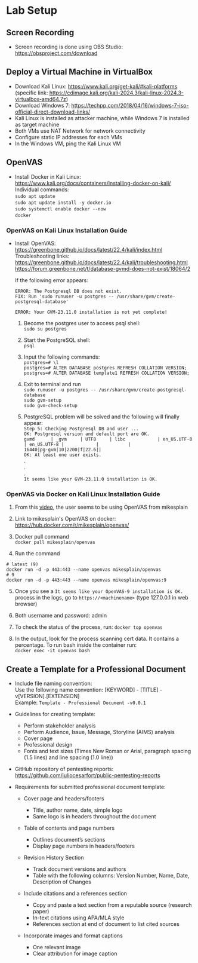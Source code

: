 # Lab Setup

## Screen Recording
- Screen recording is done using OBS Studio: https://obsproject.com/download

## Deploy a Virtual Machine in VirtualBox
- Download Kali Linux: https://www.kali.org/get-kali/#kali-platforms (specific link: https://cdimage.kali.org/kali-2024.3/kali-linux-2024.3-virtualbox-amd64.7z)
- Download Windows 7: https://techpp.com/2018/04/16/windows-7-iso-official-direct-download-links/ 
- Kali Linux is installed as attacker machine, while Windows 7 is installed as target machine
- Both VMs use NAT Network for network connectivity
- Configure static IP addresses for each VMs
- In the Windows VM, ping the Kali Linux VM

## OpenVAS
- Install Docker in Kali Linux: https://www.kali.org/docs/containers/installing-docker-on-kali/<br/>
  Individual commands:<br/>
    `sudo apt update`<br/>
    `sudo apt update install -y docker.io`<br/>
    `sudo systemctl enable docker --now`<br/>
    `docker`

### OpenVAS on Kali Linux Installation Guide
- Install OpenVAS: https://greenbone.github.io/docs/latest/22.4/kali/index.html <br/>
  Troubleshooting links:<br/>
    https://greenbone.github.io/docs/latest/22.4/kali/troubleshooting.html<br/>
    https://forum.greenbone.net/t/database-gvmd-does-not-exist/18064/2<br/>
  
  If the following error appears:<br/>

  `ERROR: The Postgresql DB does not exist.`<br/>
        `FIX: Run 'sudo runuser -u postgres -- /usr/share/gvm/create-postgresql-database'`<br/>

  `ERROR: Your GVM-23.11.0 installation is not yet complete!`<br/>
  
  1. Become the postgres user to access psql shell:<br/>
     `sudo su postgres`<br/>

  2. Start the PostgreSQL shell:<br/>
     `psql`<br/>

  3. Input the following commands:<br/>
     `postgres=# \l`<br/>
     `postgres=# ALTER DATABASE postgres REFRESH COLLATION VERSION;`<br/>
     `postgres=# ALTER DATABASE template1 REFRESH COLLATION VERSION;`<br/>

  4. Exit to terminal and run<br/>
     `sudo runuser -u postgres -- /usr/share/gvm/create-postgresql-database`<br/>
     `sudo gvm-setup`<br/>
     `sudo gvm-check-setup`<br/>

  5. PostgreSQL problem will be solved and the following will finally appear:<br/>
     `Step 5: Checking Postgresql DB and user ... `<br/>
          `OK: Postgresql version and default port are OK.`<br/>
   `gvmd      | _gvm     | UTF8     | libc            | en_US.UTF-8 | en_US.UTF-8 |            |           | `<br/>
   `16440|pg-gvm|10|2200|f|22.6||`<br/>
          `OK: At least one user exists.`<br/>
     .<br/>
     .<br/>
     .<br/>
     `It seems like your GVM-23.11.0 installation is OK.`<br/>

### OpenVAS via Docker on Kali Linux Installation Guide
  1. From this [video](https://www.youtube.com/watch?v=jZZhkrY0nOE), the user seems to be using OpenVAS from mikesplain <br/>

  2. Link to mikesplain's OpenVAS on docker: https://hub.docker.com/r/mikesplain/openvas/ <br/>

  3. Docker pull command <br/>
  `docker pull mikesplain/openvas` <br/>

  4. Run the command <br/>
  ```
  # latest (9)
  docker run -d -p 443:443 --name openvas mikesplain/openvas
  # 9
  docker run -d -p 443:443 --name openvas mikesplain/openvas:9
  ```

  5. Once you see a `It seems like your OpenVAS-9 installation is OK.` process in the logs, go to `https://<machinename>` (type 127.0.0.1 in web browser) <br/>
  
  6. Both username and password: admin
  
  7. To check the status of the process, run: `docker top openvas`
  
  8. In the output, look for the process scanning cert data. It contains a percentage. To run bash inside the container run: <br/>
  `docker exec -it openvas bash` <br/>


## Create a Template for a Professional Document
- Include file naming convention: <br/>
  Use the following name convention: [KEYWORD] - [TITLE] - v[VERSION].[EXTENSION] <br/>
  Example: `Template - Professional Document -v0.0.1`

- Guidelines for creating template:
  - Perform stakeholder analysis
  - Perform Audience, Issue, Message, Storyline (AIMS) analysis
  - Cover page
  - Professional design
  - Fonts and text sizes (Times New Roman or Arial, paragraph spacing (1.5 lines) and line spacing (1.0 line))

- GitHub repository of pentesting reports: https://github.com/juliocesarfort/public-pentesting-reports

- Requirements for submitted professional document template: <br/>
  - Cover page and headers/footers
    - Title, author name, date, simple logo
    - Same logo is in headers throughout the document

  - Table of contents and page numbers
    - Outlines document’s sections
    - Display page numbers in headers/footers

  - Revision History Section
    - Track document versions and authors
    - Table with the following columns: Version Number, Name, Date, Description of Changes

  - Include citations and a references section
    - Copy and paste a text section from a reputable source (research paper)
    - In-text citations using APA/MLA style
    - References section at end of document to list cited sources

  - Incorporate images and format captions
    - One relevant image
    - Clear attribution for image caption

  



  
  

